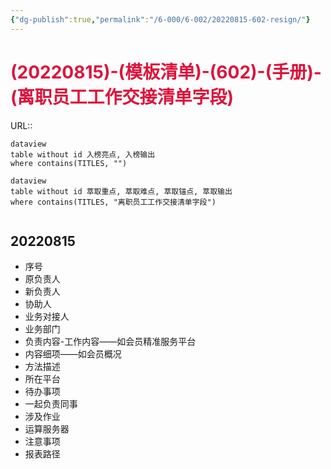 ```yaml
---
{"dg-publish":true,"permalink":"/6-000/6-002/20220815-602-resign/"}
---
```



# <font color=#DC143C>(20220815)-(模板清单)-(602)-(手册)-(离职员工工作交接清单字段)</font>
URL:: 

```
dataview
table without id 入榜亮点, 入榜输出
where contains(TITLES, "")
```

```
dataview
table without id 萃取重点, 萃取难点, 萃取锚点, 萃取输出
where contains(TITLES, "离职员工工作交接清单字段")
```

```toc
```

## 20220815
+ 序号
+ 原负责人
+ 新负责人
+ 协助人
+ 业务对接人
+ 业务部门
+ 负责内容-工作内容——如会员精准服务平台
+ 内容细项——如会员概况
+ 方法描述
+ 所在平台
+ 待办事项
+ 一起负责同事
+ 涉及作业
+ 运算服务器
+ 注意事项
+ 报表路径










